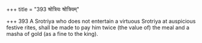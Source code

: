 +++
title = "393 श्रोत्रियः श्रोत्रियम्"

+++
393	A Srotriya who does not entertain a virtuous Srotriya at auspicious festive rites, shall be made to pay him twice (the value of) the meal and a masha of gold (as a fine to the king).
